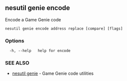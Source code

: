 ## nesutil genie encode

Encode a Game Genie code

```
nesutil genie encode address replace [compare] [flags]
```

### Options

```
  -h, --help   help for encode
```

### SEE ALSO

* [nesutil genie](nesutil_genie.md)	 - Game Genie code utilities

